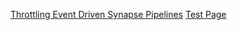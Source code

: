 [Throttling Event Driven Synapse Pipelines](/ThrottlingEventDrivenSynapsePipelines.md)
[Test Page](/test.md)
